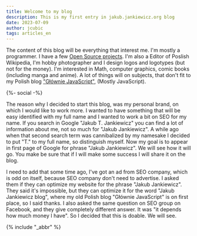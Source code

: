 ```yaml
---
title: Welcome to my blog
description: This is my first entry in jakub.jankiewicz.org blog
date: 2023-07-09
author: jcubic
tags: articles_en
---
```


The content of this blog will be everything that interest me. I'm mostly
a programmer. I have a few [Open Source projects](https://github.com/jcubic).
I'm also a Editor of Poslish Wikipedia, I'm hobby photographer and I design
logos and logotypes (but not for the money). I'm interested in Math, computer
graphics, comic books (including manga and anime). A lot of things will on subjects,
that don't fit to my Polish blog ["Głównie JavaScript"](https://jcubic.pl),
(Mostly JavaScript).

<!-- more -->
{%- social -%}

The reason why I decided to start this blog, was my personal brand, on which
I would like to work more. I wanted to have something that will be easy identified
with my full name and I wanted to work a bit on SEO for my name. If you search in Google
"Jakub T. Jankiewicz" you can find a lot of information about me, not so much for
"Jakub Jankiewicz". A while ago when that second search term was cannibalized by
my namesake I decided to put "T." to my full name, so distinguish myself. Now my
goal is to appear in first page of Google for phrase "Jakub Jankiewicz". We will
see how it will go. You make be sure that if I will make some success I will
share it on the blog.

I need to add that some time ago, I've got an ad from SEO company, which is odd
on itself, because SEO company don't need to advertise. I asked them if they can
optimize my website for the phrase "Jakub Jankiewicz". They said it's impossible,
but they can optimize it for the word "Jakub Jankiewicz blog", where my old Polish
blog "Głównie JavaScript" is on first place, so I said thanks. I also asked the same
question on SEO group on Facebook, and they give completely different answer.
It was "it depends how much money I have". So I decided that this is doable. We will see.

{% include "_abbr" %}

